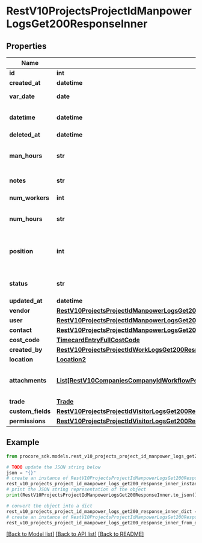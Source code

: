 # RestV10ProjectsProjectIdManpowerLogsGet200ResponseInner


## Properties

Name | Type | Description | Notes
------------ | ------------- | ------------- | -------------
**id** | **int** | ID | [optional] 
**created_at** | **datetime** | Created at | [optional] 
**var_date** | **date** | Date of record | [optional] 
**datetime** | **datetime** | Estimated UTC datetime of record | [optional] 
**deleted_at** | **datetime** | Deleted at | [optional] 
**man_hours** | **str** | Total man hours (num_workers x num_hours) | [optional] 
**notes** | **str** | Additional notes | [optional] 
**num_workers** | **int** | Number of workers | [optional] 
**num_hours** | **str** | Number of hours for each worker | [optional] 
**position** | **int** | Position in which this entry was recorded for the day | [optional] 
**status** | **str** | Is a log pending or approved | [optional] 
**updated_at** | **datetime** | Updated at | [optional] 
**vendor** | [**RestV10ProjectsProjectIdManpowerLogsGet200ResponseInnerVendor**](RestV10ProjectsProjectIdManpowerLogsGet200ResponseInnerVendor.md) |  | [optional] 
**user** | [**RestV10ProjectsProjectIdManpowerLogsGet200ResponseInnerUser**](RestV10ProjectsProjectIdManpowerLogsGet200ResponseInnerUser.md) |  | [optional] 
**contact** | [**RestV10ProjectsProjectIdManpowerLogsGet200ResponseInnerContact**](RestV10ProjectsProjectIdManpowerLogsGet200ResponseInnerContact.md) |  | [optional] 
**cost_code** | [**TimecardEntryFullCostCode**](TimecardEntryFullCostCode.md) |  | [optional] 
**created_by** | [**RestV10ProjectsProjectIdWorkLogsGet200ResponseInnerCreatedBy**](RestV10ProjectsProjectIdWorkLogsGet200ResponseInnerCreatedBy.md) |  | [optional] 
**location** | [**Location2**](Location2.md) |  | [optional] 
**attachments** | [**List[RestV10CompaniesCompanyIdWorkflowPermanentLogsGet200ResponseInnerAttachmentsInner]**](RestV10CompaniesCompanyIdWorkflowPermanentLogsGet200ResponseInnerAttachmentsInner.md) | :filename to be deprecated, use :name | [optional] 
**trade** | [**Trade**](Trade.md) |  | [optional] 
**custom_fields** | [**RestV10ProjectsProjectIdVisitorLogsGet200ResponseInnerCustomFields**](RestV10ProjectsProjectIdVisitorLogsGet200ResponseInnerCustomFields.md) |  | [optional] 
**permissions** | [**RestV10ProjectsProjectIdVisitorLogsGet200ResponseInnerPermissions**](RestV10ProjectsProjectIdVisitorLogsGet200ResponseInnerPermissions.md) |  | [optional] 

## Example

```python
from procore_sdk.models.rest_v10_projects_project_id_manpower_logs_get200_response_inner import RestV10ProjectsProjectIdManpowerLogsGet200ResponseInner

# TODO update the JSON string below
json = "{}"
# create an instance of RestV10ProjectsProjectIdManpowerLogsGet200ResponseInner from a JSON string
rest_v10_projects_project_id_manpower_logs_get200_response_inner_instance = RestV10ProjectsProjectIdManpowerLogsGet200ResponseInner.from_json(json)
# print the JSON string representation of the object
print(RestV10ProjectsProjectIdManpowerLogsGet200ResponseInner.to_json())

# convert the object into a dict
rest_v10_projects_project_id_manpower_logs_get200_response_inner_dict = rest_v10_projects_project_id_manpower_logs_get200_response_inner_instance.to_dict()
# create an instance of RestV10ProjectsProjectIdManpowerLogsGet200ResponseInner from a dict
rest_v10_projects_project_id_manpower_logs_get200_response_inner_from_dict = RestV10ProjectsProjectIdManpowerLogsGet200ResponseInner.from_dict(rest_v10_projects_project_id_manpower_logs_get200_response_inner_dict)
```
[[Back to Model list]](../README.md#documentation-for-models) [[Back to API list]](../README.md#documentation-for-api-endpoints) [[Back to README]](../README.md)


